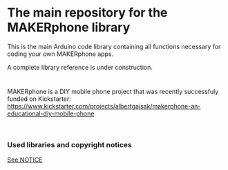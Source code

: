 
# The main repository for the MAKERphone library

This is the main Arduino code library containing all functions necessary for coding your own MAKERphone apps.

A complete library reference is under construction.

#

MAKERphone is a DIY mobile phone project that was recently successfuly funded on Kickstarter:
https://www.kickstarter.com/projects/albertgajsak/makerphone-an-educational-diy-mobile-phone

<br/>

### Used libraries and copyright notices
[See NOTICE](https://github.com/CircuitMess/MAKERphone/blob/master/NOTICE.md)
